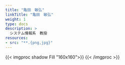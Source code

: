 ```yaml
---
title: "亀田　敏弘"
linkTitle: "亀田　敏弘"
weight: 1
type: docs
description: >
  システム情報系　教授  
resources:
- src: "**.{png,jpg}"
---
```


{{< imgproc shadow Fill "160x160">}}
{{< /imgproc >}}



